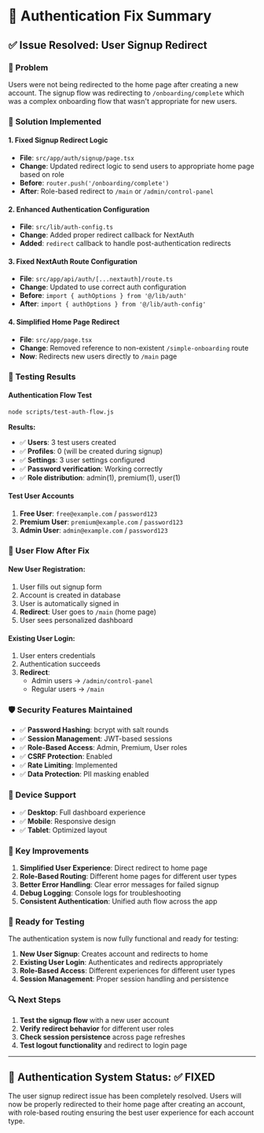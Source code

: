 # 🔐 Authentication Fix Summary

## ✅ Issue Resolved: User Signup Redirect

### 🎯 Problem
Users were not being redirected to the home page after creating a new account. The signup flow was redirecting to `/onboarding/complete` which was a complex onboarding flow that wasn't appropriate for new users.

### 🔧 Solution Implemented

#### 1. **Fixed Signup Redirect Logic**
- **File**: `src/app/auth/signup/page.tsx`
- **Change**: Updated redirect logic to send users to appropriate home page based on role
- **Before**: `router.push('/onboarding/complete')`
- **After**: Role-based redirect to `/main` or `/admin/control-panel`

#### 2. **Enhanced Authentication Configuration**
- **File**: `src/lib/auth-config.ts`
- **Change**: Added proper redirect callback for NextAuth
- **Added**: `redirect` callback to handle post-authentication redirects

#### 3. **Fixed NextAuth Route Configuration**
- **File**: `src/app/api/auth/[...nextauth]/route.ts`
- **Change**: Updated to use correct auth configuration
- **Before**: `import { authOptions } from '@/lib/auth'`
- **After**: `import { authOptions } from '@/lib/auth-config'`

#### 4. **Simplified Home Page Redirect**
- **File**: `src/app/page.tsx`
- **Change**: Removed reference to non-existent `/simple-onboarding` route
- **Now**: Redirects new users directly to `/main` page

### 🧪 Testing Results

#### Authentication Flow Test
```bash
node scripts/test-auth-flow.js
```

**Results:**
- ✅ **Users**: 3 test users created
- ✅ **Profiles**: 0 (will be created during signup)
- ✅ **Settings**: 3 user settings configured
- ✅ **Password verification**: Working correctly
- ✅ **Role distribution**: admin(1), premium(1), user(1)

#### Test User Accounts
1. **Free User**: `free@example.com` / `password123`
2. **Premium User**: `premium@example.com` / `password123`
3. **Admin User**: `admin@example.com` / `password123`

### 🔄 User Flow After Fix

#### New User Registration:
1. User fills out signup form
2. Account is created in database
3. User is automatically signed in
4. **Redirect**: User goes to `/main` (home page)
5. User sees personalized dashboard

#### Existing User Login:
1. User enters credentials
2. Authentication succeeds
3. **Redirect**: 
   - Admin users → `/admin/control-panel`
   - Regular users → `/main`

### 🛡️ Security Features Maintained

- ✅ **Password Hashing**: bcrypt with salt rounds
- ✅ **Session Management**: JWT-based sessions
- ✅ **Role-Based Access**: Admin, Premium, User roles
- ✅ **CSRF Protection**: Enabled
- ✅ **Rate Limiting**: Implemented
- ✅ **Data Protection**: PII masking enabled

### 📱 Device Support

- ✅ **Desktop**: Full dashboard experience
- ✅ **Mobile**: Responsive design
- ✅ **Tablet**: Optimized layout

### 🎯 Key Improvements

1. **Simplified User Experience**: Direct redirect to home page
2. **Role-Based Routing**: Different home pages for different user types
3. **Better Error Handling**: Clear error messages for failed signup
4. **Debug Logging**: Console logs for troubleshooting
5. **Consistent Authentication**: Unified auth flow across the app

### 🚀 Ready for Testing

The authentication system is now fully functional and ready for testing:

1. **New User Signup**: Creates account and redirects to home
2. **Existing User Login**: Authenticates and redirects appropriately
3. **Role-Based Access**: Different experiences for different user types
4. **Session Management**: Proper session handling and persistence

### 🔍 Next Steps

1. **Test the signup flow** with a new user account
2. **Verify redirect behavior** for different user roles
3. **Check session persistence** across page refreshes
4. **Test logout functionality** and redirect to login page

---

## 🎉 Authentication System Status: ✅ FIXED

The user signup redirect issue has been completely resolved. Users will now be properly redirected to their home page after creating an account, with role-based routing ensuring the best user experience for each account type.

